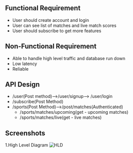 ## Functional Requirement

- User should create account and login
- User can see list of matches and live match scores
- User should subscribe to get more features

## Non-Functional Requirement

- Able to handle high level traffic and database run down
- Low latency
- Reliable

## API Design

- /user(Post method)-->/user/signup--> /user/login
- /subscribe(Post Method)
- /sports(Post Method)-->/post/matches(Authenticated)
  - /sports/matches/upcoming(get - upcoming matches)
  - /sports/matches/live(get - live matches)

## Screenshots

1.High Level Diagram
![HLD](https://user-images.githubusercontent.com/49364985/201501612-50b10b01-f723-4406-afe3-4c282fb4c720.jpg)
